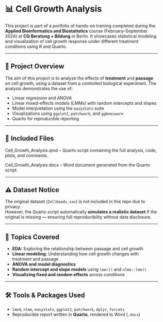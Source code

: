 # 📊 Cell Growth Analysis

This project is part of a portfolio of hands-on training completed during the **Applied Bioinformatics and Biostatistics** course (February–September 2024) at **CQ Beratung + Bildung** in Berlin. It showcases statistical modeling and visualization of cell growth response under different treatment conditions using R and Quarto.

---

## 🔬 Project Overview

The aim of this project is to analyze the effects of **treatment** and **passage** on cell growth, using a dataset from a controlled biological experiment. The analysis demonstrates the use of:

- Linear regression and ANOVA
- Linear mixed-effects models (LMMs) with random intercepts and slopes
- Model interpretation using the `easystats` suite
- Visualizations using `ggplot2`, `patchwork`, and `ggbeeswarm`
- Quarto for reproducible reporting

---

## 📁 Included Files

Cell_Growth_Analysis.qmd – Quarto script containing the full analysis, code, plots, and comments.

Cell_Growth_Analysis.docx – Word document generated from the Quarto script.

---

## ⚠️ Dataset Notice

The original dataset (`Zellbeads.sav`) is not included in this repo due to privacy.  
However, the Quarto script automatically **simulates a realistic dataset** if the original is missing — ensuring full reproducibility without data disclosure.

---

## 🧪 Topics Covered

- **EDA:** Exploring the relationship between passage and cell growth  
- **Linear modeling:** Understanding how cell growth changes with treatment and passage  
- **ANOVA and model diagnostics**  
- **Random intercept and slope models** using `lmer()` and `nlme::lme()`  
- **Visualizing fixed and random effects** across conditions

---

## 🛠️ Tools & Packages Used

- `lme4`, `nlme`, `easystats`, `ggplot2`, `patchwork`, `dplyr`, `forcats`
- Reproducible report written in **Quarto**, rendered to Word (`.docx`)


